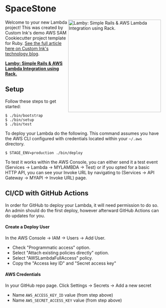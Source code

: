 
# SpaceStone

<a href="https://lamby.custominktech.com"><img src="https://user-images.githubusercontent.com/2381/59363668-89edeb80-8d03-11e9-9985-2ce14361b7e3.png" alt="Lamby: Simple Rails & AWS Lambda Integration using Rack." align="right" width="300" /></a>

Welcome to your new Lambda project! This was created by Custom Ink's demo AWS SAM Cookiecutter project template for Ruby. [See the full article here on Custom Ink's technology blog](https://technology.customink.com/blog/2020/03/13/using-aws-sam-cookiecutter-project-templates-to-kickstart-your-ambda-projects/).

**[Lamby: Simple Rails & AWS Lambda Integration using Rack.](https://lamby.custominktech.com)**

## Setup

Follow these steps to get started:

```shell
$ ./bin/bootstrap
$ ./bin/setup
$ ./bin/test
```

To deploy your Lambda do the following. This command assumes you have the AWS CLI configured with credentials located within your `~/.aws` directory.

```shell
$ STAGE_ENV=production ./bin/deploy
```

To test it works within the AWS Console, you can either send it a test event (Services -> Lambda -> MYLAMBDA -> Test) or if you opted for a basic HTTP API, you can see your Invoke URL by navigating to (Services -> API Gateway -> MYAPI -> Invoke URL) page.

## CI/CD with GitHub Actions

In order for GitHub to deploy your Lambda, it will need permission to do so. An admin should do the first deploy, however afterward GitHub Actions can do updates for you.

#### Create a Deploy User

In the AWS Console -> IAM -> Users -> Add User.

* Check "Programmatic access" option.
* Select "Attach existing policies directly" option.
* Select "AWSLambdaFullAccess" policy.
* Copy the "Access key ID" and "Secret access key"

#### AWS Credentials

In your GitHub repo page. Click Settings -> Secrets -> Add a new secret

* Name `AWS_ACCESS_KEY_ID` value (from step above)
* Name `AWS_SECRET_ACCESS_KEY` value (from step above)
